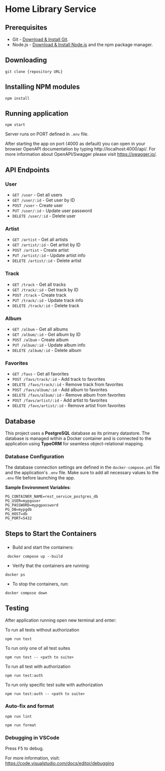 # Home Library Service

## Prerequisites

- Git - [Download & Install Git](https://git-scm.com/downloads).
- Node.js - [Download & Install Node.js](https://nodejs.org/en/download/) and the npm package manager.

## Downloading

```
git clone {repository URL}
```

## Installing NPM modules

```
npm install
```

## Running application

```
npm start
```

Server runs on PORT defined in `.env` file. 

After starting the app on port (4000 as default) you can open
in your browser OpenAPI documentation by typing http://localhost:4000/api/.
For more information about OpenAPI/Swagger please visit https://swagger.io/.

## API Endpoints

### User

- `GET /user` - Get all users
- `GET /user/:id` - Get user by ID
- `POST /user` - Create user
- `PUT /user/:id` - Update user password
- `DELETE /user/:id` - Delete user

### Artist

- `GET /artist` - Get all artists
- `GET /artist/:id` - Get artist by ID
- `POST /artist` - Create artist
- `PUT /artist/:id` - Update artist info
- `DELETE /artist/:id` - Delete artist

### Track

- `GET /track` - Get all tracks
- `GET /track/:id` - Get track by ID
- `POST /track` - Create track
- `PUT /track/:id` - Update track info
- `DELETE /track/:id` - Delete track

### Album

- `GET /album` - Get all albums
- `GET /album/:id` - Get album by ID
- `POST /album` - Create album
- `PUT /album/:id` - Update album info
- `DELETE /album/:id` - Delete album

### Favorites

- `GET /favs` - Get all favorites
- `POST /favs/track/:id` - Add track to favorites
- `DELETE /favs/track/:id` - Remove track from favorites
- `POST /favs/album/:id` - Add album to favorites
- `DELETE /favs/album/:id` - Remove album from favorites
- `POST /favs/artist/:id` - Add artist to favorites
- `DELETE /favs/artist/:id` - Remove artist from favorites

## Database

This project uses a **PostgreSQL** database as its primary datastore. The database is managed within a Docker container and is connected to the application using **TypeORM** for seamless object-relational mapping.

### Database Configuration
The database connection settings are defined in the `docker-compose.yml` file and the application's `.env` file.
Make sure to add all necessary values to the `.env` file before launching the app.

**Sample Environment Variables**:
```env
PG_CONTAINER_NAME=rest_service_postgres_db
PG_USER=mypguser
PG_PASSWORD=mypgpassword
PG_DB=mypgdb
PG_HOST=db
PG_PORT=5432
```

## Steps to Start the Containers

###

- Build and start the containers:

``` docker compose up --build```

- Verify that the containers are running:

```docker ps```

- To stop the containers, run:

```docker compose down```

## Testing

After application running open new terminal and enter:

To run all tests without authorization

```
npm run test
```

To run only one of all test suites

```
npm run test -- <path to suite>
```

To run all test with authorization

```
npm run test:auth
```

To run only specific test suite with authorization

```
npm run test:auth -- <path to suite>
```

### Auto-fix and format

```
npm run lint
```

```
npm run format
```

### Debugging in VSCode

Press <kbd>F5</kbd> to debug.

For more information, visit: https://code.visualstudio.com/docs/editor/debugging
